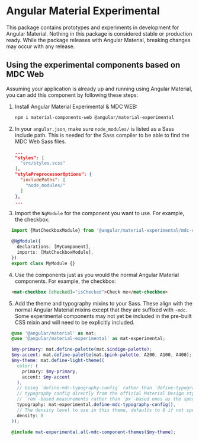 # Angular Material Experimental

This package contains prototypes and experiments in development for Angular Material. Nothing in
this package is considered stable or production ready. While the package releases with Angular
Material, breaking changes may occur with any release.

## Using the experimental components based on MDC Web
Assuming your application is already up and running using Angular Material, you can add this
component by following these steps:

1. Install Angular Material Experimental & MDC WEB:

   ```bash
   npm i material-components-web @angular/material-experimental
   ```

2. In your `angular.json`, make sure `node_modules/` is listed as a Sass include path. This is
   needed for the Sass compiler to be able to find the MDC Web Sass files.

   ```json
   ...
   "styles": [
     "src/styles.scss"
   ],
   "stylePreprocessorOptions": {
     "includePaths": [
       "node_modules/"
     ]
   },
   ...
   ```

3. Import the `NgModule` for the component you want to use. For example, the checkbox:
```ts
  import {MatCheckboxModule} from '@angular/material-experimental/mdc-checkbox';

  @NgModule({
    declarations: [MyComponent],
    imports: [MatCheckboxModule],
  })
  export class MyModule {}
```

4. Use the components just as you would the normal Angular Material components. For example,
the checkbox:
```html
  <mat-checkbox [checked]="isChecked">Check me</mat-checkbox>
```

5. Add the theme and typography mixins to your Sass. These align with the normal Angular Material
mixins except that they are suffixed with `-mdc`. Some experimental components may not yet
be included in the pre-built CSS mixin and will need to be explicitly included.

```scss
  @use '@angular/material' as mat;
  @use '@angular/material-experimental' as mat-experimental;

  $my-primary: mat.define-palette(mat.$indigo-palette);
  $my-accent: mat.define-palette(mat.$pink-palette, A200, A100, A400);
  $my-theme: mat.define-light-theme((
    color: (
      primary: $my-primary,
      accent: $my-accent
    ),
    // Using `define-mdc-typography-config` rather than `define-typography-config` generates a
    // typography config directly from the official Material Design styles. This includes using
    // `rem`-based measurements rather than `px`-based ones as the spec recommends.
    typography: mat-experimental.define-mdc-typography-config(),
    // The density level to use in this theme, defaults to 0 if not specified.
    density: 0
  ));

  @include mat-experimental.all-mdc-component-themes($my-theme);
```
